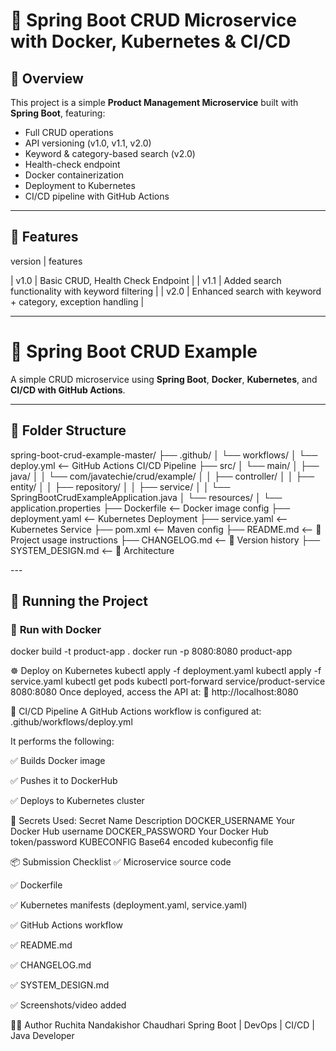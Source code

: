 # 🧩 Spring Boot CRUD Microservice with Docker, Kubernetes & CI/CD

## 📌 Overview

This project is a simple **Product Management Microservice** built with **Spring Boot**, featuring:

- Full CRUD operations
- API versioning (v1.0, v1.1, v2.0)
- Keyword & category-based search (v2.0)
- Health-check endpoint
- Docker containerization
- Deployment to Kubernetes
- CI/CD pipeline with GitHub Actions

---

## 🚀 Features

version   |    features

| v1.0    | Basic CRUD, Health Check     Endpoint                                    |
| v1.1    | Added search functionality with keyword filtering                        |
| v2.0    | Enhanced search with keyword + category, exception handling              |

---
# 🧰 Spring Boot CRUD Example

A simple CRUD microservice using **Spring Boot**, **Docker**, **Kubernetes**, and **CI/CD with GitHub Actions**.

---
## 📁 Folder Structure

spring-boot-crud-example-master/
├── .github/
│ └── workflows/
│ └── deploy.yml <-- GitHub Actions CI/CD Pipeline
├── src/
│ └── main/
│ ├── java/
│ │ └── com/javatechie/crud/example/
│ │ ├── controller/
│ │ ├── entity/
│ │ ├── repository/
│ │ ├── service/
│ │ └── SpringBootCrudExampleApplication.java
│ └── resources/
│ └── application.properties
├── Dockerfile <-- Docker image config
├── deployment.yaml <-- Kubernetes Deployment
├── service.yaml <-- Kubernetes Service
├── pom.xml <-- Maven config
├── README.md <-- 📄 Project usage instructions
├── CHANGELOG.md <-- 📜 Version history
├── SYSTEM_DESIGN.md <-- 🧠 Architecture

</details>
---

## 🚀 Running the Project

### 🐳 **Run with Docker**
docker build -t product-app .
docker run -p 8080:8080 product-app


☸️ Deploy on Kubernetes
kubectl apply -f deployment.yaml
kubectl apply -f service.yaml
kubectl get pods
kubectl port-forward service/product-service 8080:8080
Once deployed, access the API at:
🔗 http://localhost:8080

🔁 CI/CD Pipeline
A GitHub Actions workflow is configured at:
.github/workflows/deploy.yml

It performs the following:

✅ Builds Docker image

✅ Pushes it to DockerHub

✅ Deploys to Kubernetes cluster

🔐 Secrets Used:
Secret Name	Description
DOCKER_USERNAME	Your Docker Hub username
DOCKER_PASSWORD	Your Docker Hub token/password
KUBECONFIG	Base64 encoded kubeconfig file

📦 Submission Checklist
✅ Microservice source code

✅ Dockerfile

✅ Kubernetes manifests (deployment.yaml, service.yaml)

✅ GitHub Actions workflow

✅ README.md

✅ CHANGELOG.md

✅ SYSTEM_DESIGN.md

✅ Screenshots/video added

👩‍💻 Author
Ruchita Nandakishor Chaudhari
Spring Boot | DevOps | CI/CD | Java Developer 
